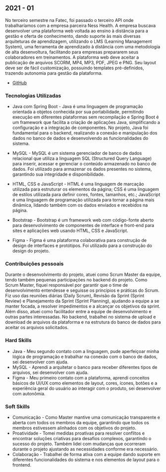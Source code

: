 ## 2021 - 01
No terceiro semestre na Fatec, foi passado o terceiro API onde trabalharíamos com a empresa parceira Ness Health. A empresa buscava desenvolver uma plataforma web voltada ao ensino à distância para a gestão e oferta de conhecimento, dando suporte às mais diversas arquiteturas de aprendizagem, utilizando o LMS (Learning Management System), uma ferramenta de aprendizado à distância com uma metodologia de alta desenvoltura, facilitando para empresas prepararem seus colaboradores em treinamentos. A plataforma web deve aceitar a publicação de arquivos SCORM, MP4, MP3, PDF, JPEG e PNG. Seu layout deve ser de fácil customização, possuindo templates pré-definidos, trazendo autonomia para gestão da plataforma.

- [GitHub](https://github.com/fCardosoNeto/Beyond-Learning)

### Tecnologias Utilizadas

- Java com Spring Boot - Java é uma linguagem de programação orientada a objetos conhecida por sua portabilidade, permitindo execução em diferentes plataformas sem recompilação e Spring Boot é um framework que facilita a criação de aplicações Java, simplificando a configuração e a integração de componentes. No projeto, Java foi fundamental para o backend, realizando a conexão e manipulação dos dados no banco de dados e desenvolvendo as funcionalidades do sistema.

-  MySQL - MySQL é um sistema gerenciador de banco de dados relacional que utiliza a linguagem SQL (Structured Query Language) para inserir, acessar e gerenciar o conteúdo armazenado no banco de dados. Foi utilizado para armazenar os dados presentes no sistema, garantindo sua integridade e disponibilidade.

- HTML, CSS e JavaScript - HTML é uma linguagem de marcação utilizada para estruturar os elementos da página; CSS é uma linguagem de estilos utilizada para definir cores, fontes, tamanhos, etc.; JavaScript é uma linguagem de programação utilizada para tornar a página mais dinâmica, lidando também com os dados enviados e recebidos na página.

- Bootstrap - Bootstrap é um framework web com código-fonte aberto para desenvolvimento de componentes de interface e front-end para sites e aplicações web usando HTML, CSS e JavaScript.

- Figma - Figma é uma plataforma colaborativa para construção de design de interfaces e protótipos. Foi utilizado para a construção do design do projeto. 

### Contribuições pessoais 

Durante o desenvolvimento do projeto, atuei como Scrum Master da equipe, tendo também pequenas participações no backend do projeto. Como Scrum Master, fiquei responsável por garantir que o time de desenvolvimento entendesse e seguisse os princípios e práticas do Scrum. Fiz uso das reuniões diárias (Daily Scrum), Revisão da Sprint (Sprint Review) e Planejamento da Sprint (Sprint Planning), ajudando a equipe a se manter focada, a resolver impedimentos e a alcançar os objetivos da sprint. Além disso, atuei como facilitador entre a equipe de desenvolvimento e outras partes interessadas. No backend, trabalhei no sistema de upload e download de arquivos da plataforma e na estrutura do banco de dados para aceitar os arquivos solicitados. 

### Hard Skills 

- Java - Meu segundo contato com a linguagem, pude aperfeiçoar minha lógica de programação e trabalhar na conexão com o banco de dados, sei desenvolver com ajuda. 
- MySQL - Aprendi a arquitetar o banco para receber diferentes tipos de arquivos, sei desenvolver com ajuda.  
- Figma - Meu primeiro contato com a plataforma, aprendi conceitos básicos de UI/UX como elementos de layout, cores, ícones, botões e a experiência geral do usuário ao interagir com o produto, sei desenvolver com autonômia. 

### Soft Skills 

- Comunicação - Como Master mantive uma comunicação transparente e aberta com todos os membros da equipe, garantindo que todos os membros estivessem alinhados com os objetivos do projeto. 
- Proatividade - Tomei medidas proativas para resolver conflitos e encontrar soluções criativas para desafios complexos, garantindo o sucesso do projeto. Também lidei com mudanças que ocorreram durante o projeto ajustando as necessidades conforme era necessário.
- Colaboração - Trabalhei de forma ativa com a equipe dando suporte em diferentes funcionalidades do sistema e nos elementos de layout para o frontend.

